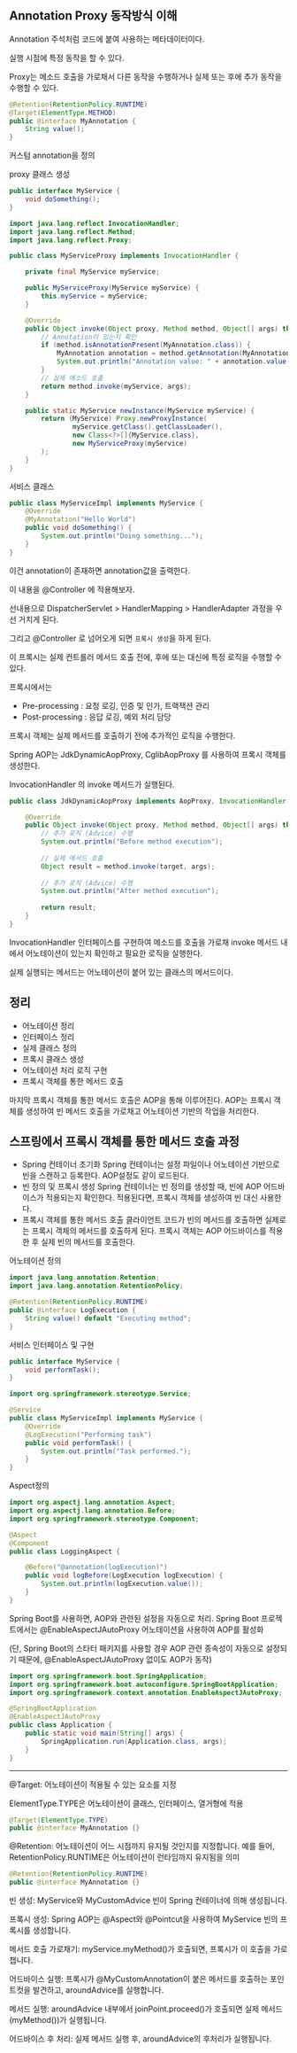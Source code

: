 ## Annotation Proxy 동작방식 이해
Annotation 주석처럼 코드에 붙여 사용하는 메타데이터이다. 

실행 시점에 특정 동작을 할 수 있다. 

Proxy는 메소드 호출을 가로채서 다른 동작을 수행하거나 실제 또는 후에 추가 동작을 수행할 수 있다. 

```java
@Retention(RetentionPolicy.RUNTIME)
@Target(ElementType.METHOD)
public @interface MyAnnotation {
    String value();
}
```
커스텀 annotation을 정의 

proxy 클래스 생성
```java
public interface MyService {
    void doSomething();
}
```
```java
import java.lang.reflect.InvocationHandler;
import java.lang.reflect.Method;
import java.lang.reflect.Proxy;

public class MyServiceProxy implements InvocationHandler {

    private final MyService myService;

    public MyServiceProxy(MyService myService) {
        this.myService = myService;
    }

    @Override
    public Object invoke(Object proxy, Method method, Object[] args) throws Throwable {
        // Annotation이 있는지 확인
        if (method.isAnnotationPresent(MyAnnotation.class)) {
            MyAnnotation annotation = method.getAnnotation(MyAnnotation.class);
            System.out.println("Annotation value: " + annotation.value());
        }
        // 실제 메소드 호출
        return method.invoke(myService, args);
    }

    public static MyService newInstance(MyService myService) {
        return (MyService) Proxy.newProxyInstance(
                myService.getClass().getClassLoader(),
                new Class<?>[]{MyService.class},
                new MyServiceProxy(myService)
        );
    }
}
```

서비스 클래스
```java
public class MyServiceImpl implements MyService {
    @Override
    @MyAnnotation("Hello World")
    public void doSomething() {
        System.out.println("Doing something...");
    }
}
```

이건 annotation이 존재하면 annotation값을 출력한다. 

이 내용을 @Controller 에 적용해보자.

선내용으로 DispatcherServlet > HandlerMapping > HandlerAdapter 과정을 우선 거치게 된다. 

그리고 @Controller 로 넘어오게 되면 `프록시 생성`을 하게 된다. 

이 프록시는 실제 컨트롤러 메서드 호출 전에, 후에 또는 대신에 특정 로직을 수행할 수 있다. 

프록시에서는
- Pre-processing : 요청 로깅, 인증 및 인가, 트랙잭션 관리
- Post-processing : 응답 로깅, 예외 처리 담당 

프록시 객체는 실제 메서드를 호출하기 전에 추가적인 로직을 수행한다. 

Spring AOP는 JdkDynamicAopProxy, CglibAopProxy 를 사용하여 프록시 객체를 생성한다. 

InvocationHandler 의 invoke 메서드가 실행된다. 
```java
public class JdkDynamicAopProxy implements AopProxy, InvocationHandler {

    @Override
    public Object invoke(Object proxy, Method method, Object[] args) throws Throwable {
        // 추가 로직 (Advice) 수행
        System.out.println("Before method execution");
        
        // 실제 메서드 호출
        Object result = method.invoke(target, args);
        
        // 추가 로직 (Advice) 수행
        System.out.println("After method execution");
        
        return result;
    }
}
```

InvocationHandler 인터페이스를 구현하여 메소드를 호출을 가로채 invoke 메서드 내에서 어노테이션이 있는지 확인하고 필요한 로직을 실행한다. 

실제 실행되는 메서드는 어노테이션이 붙어 있는 클래스의 메서드이다. 

## 정리
- 어노테이션 정리
- 인터페이스 정리
- 실제 클래스 정의
- 프록시 클래스 생성
- 어노테이션 처리 로직 구현
- 프록시 객체를 통한 메서드 호출

마지막 프록시 객체를 통한 메서드 호출은 AOP을 통해 이루어진다. AOP는 프록시 객체를 생성하여 빈 메서드 호출을 가로채고 어노테이션 기반의 작업을 처리한다. 

## 스프링에서 프록시 객체를 통한 메서드 호출 과정
- Spring 컨테이너 초기화 
Spring 컨테이너는 설정 파일이나 어노테이션 기반으로 빈을 스캔하고 등록한다. AOP설정도 같이 로드된다. 
- 빈 정의 및 프록시 생성
Spring 컨테이너는 빈 정의를 생성할 때, 빈에 AOP 어드바이스가 적용되는지 확인한다. 적용된다면, 프록시 객체를 생성하여 빈 대신 사용한다. 
- 프록시 객체를 통한 메서드 호출
클라이언트 코드가 빈의 메서드를 호출하면 실제로는 프록시 객체의 메서드를 호출하게 된다. 프록시 객체는 AOP 어드바이스를 적용한 후 실제 빈의 메서드를 호출한다. 

어노테이션 정의 
```java
import java.lang.annotation.Retention;
import java.lang.annotation.RetentionPolicy;

@Retention(RetentionPolicy.RUNTIME)
public @interface LogExecution {
    String value() default "Executing method";
}
```

서비스 인터페이스 및 구현
```java
public interface MyService {
    void performTask();
}

import org.springframework.stereotype.Service;

@Service
public class MyServiceImpl implements MyService {
    @Override
    @LogExecution("Performing task")
    public void performTask() {
        System.out.println("Task performed.");
    }
}
```

Aspect정의 
```java
import org.aspectj.lang.annotation.Aspect;
import org.aspectj.lang.annotation.Before;
import org.springframework.stereotype.Component;

@Aspect
@Component
public class LoggingAspect {

    @Before("@annotation(logExecution)")
    public void logBefore(LogExecution logExecution) {
        System.out.println(logExecution.value());
    }
}
```

Spring Boot를 사용하면, AOP와 관련된 설정을 자동으로 처리. Spring Boot 프로젝트에서는 @EnableAspectJAutoProxy 어노테이션을 사용하여 AOP를 활성화

(단, Spring Boot의 스타터 패키지를 사용할 경우 AOP 관련 종속성이 자동으로 설정되기 때문에, @EnableAspectJAutoProxy 없이도 AOP가 동작)
```java
import org.springframework.boot.SpringApplication;
import org.springframework.boot.autoconfigure.SpringBootApplication;
import org.springframework.context.annotation.EnableAspectJAutoProxy;

@SpringBootApplication
@EnableAspectJAutoProxy
public class Application {
    public static void main(String[] args) {
        SpringApplication.run(Application.class, args);
    }
}
```

----------------------------------
@Target: 어노테이션이 적용될 수 있는 요소를 지정

ElementType.TYPE은 어노테이션이 클래스, 인터페이스, 열거형에 적용

```java
@Target(ElementType.TYPE)
public @interface MyAnnotation {}
```

@Retention: 어노테이션이 어느 시점까지 유지될 것인지를 지정합니다. 예를 들어, RetentionPolicy.RUNTIME은 어노테이션이 런타임까지 유지됨을 의미
```java
@Retention(RetentionPolicy.RUNTIME)
public @interface MyAnnotation {}
```

빈 생성: MyService와 MyCustomAdvice 빈이 Spring 컨테이너에 의해 생성됩니다.

프록시 생성: Spring AOP는 @Aspect와 @Pointcut을 사용하여 MyService 빈의 프록시를 생성합니다.

메서드 호출 가로채기: myService.myMethod()가 호출되면, 프록시가 이 호출을 가로챕니다.

어드바이스 실행: 프록시가 @MyCustomAnnotation이 붙은 메서드를 호출하는 포인트컷을 발견하고, aroundAdvice를 실행합니다.

메서드 실행: aroundAdvice 내부에서 joinPoint.proceed()가 호출되면 실제 메서드(myMethod())가 실행됩니다.

어드바이스 후 처리: 실제 메서드 실행 후, aroundAdvice의 후처리가 실행됩니다.